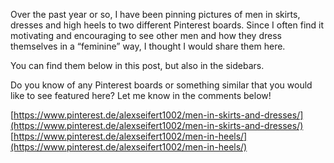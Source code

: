 Over the past year or so, I have been pinning pictures of men in skirts, dresses and high heels to two different Pinterest boards. Since I often find it motivating and encouraging to see other men and how they dress themselves in a “feminine” way, I thought I would share them here.

You can find them below in this post, but also in the sidebars.

Do you know of any Pinterest boards or something similar that you would like to see featured here? Let me know in the comments below!

[https://www.pinterest.de/alexseifert1002/men-in-skirts-and-dresses/](https://www.pinterest.de/alexseifert1002/men-in-skirts-and-dresses/) [https://www.pinterest.de/alexseifert1002/men-in-heels/](https://www.pinterest.de/alexseifert1002/men-in-heels/)